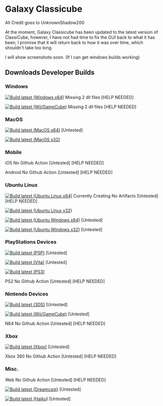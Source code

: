 # Galaxy Classicube
All Credit goes to UnknownShadow200

At the moment, Galaxy Classicube has been updated to the latest version of ClassiCube, however, I have not had time to fix the GUI back to what it has been, I promise that it will return back to how it was over time, which shouldn't take too long.

I will show screenshots soon. (If I can get windows builds working)

## Downloads Developer Builds

### Windows
[![Build latest (Windows x64)](https://github.com/CorranEveryone/Galaxy-Classicube/actions/workflows/build_windows_x64.yml/badge.svg)](https://github.com/CorranEveryone/Galaxy-Classicube/actions/workflows/build_windows_x64.yml)
Missing 2 dll files [HELP NEEDED]

[![Build latest (Wii/GameCube)](https://github.com/CorranEveryone/Galaxy-Classicube/actions/workflows/build_wiigc.yml/badge.svg)](https://github.com/CorranEveryone/Galaxy-Classicube/actions/workflows/build_wiigc.yml)
Missing 2 dll files [HELP NEEDED]

### MacOS
[![Build latest (MacOS x64)](https://github.com/CorranEveryone/Galaxy-Classicube/actions/workflows/build_macos_x64.yml/badge.svg)](https://github.com/CorranEveryone/Galaxy-Classicube/actions/workflows/build_macos_x64.yml)
[Untested]

[![Build latest (MacOS x32)](https://github.com/CorranEveryone/Galaxy-Classicube/actions/workflows/build_macos_x32.yml/badge.svg)](https://github.com/CorranEveryone/Galaxy-Classicube/actions/workflows/build_macos_x32.yml)

### Mobile
iOS
No Github Action [Untested] [HELP NEEDED]

Android
No Github Action [Untested] [HELP NEEDED]

### Ubuntu Linux
[![Build latest (Ubuntu Linux x64)](https://github.com/CorranEveryone/Galaxy-Classicube/actions/workflows/build_ubuntu_linux_x64.yml/badge.svg)](https://github.com/CorranEveryone/Galaxy-Classicube/actions/workflows/build_ubuntu_linux_x64.yml)
Currently Creating No Artifacts [Untested] [HELP NEEDED]

[![Build latest (Ubuntu Linux x32)](https://github.com/CorranEveryone/Galaxy-Classicube/actions/workflows/build_ubuntu_linux_x32.yml/badge.svg)](https://github.com/CorranEveryone/Galaxy-Classicube/actions/workflows/build_ubuntu_linux_x32.yml)

[![Build latest (Ubuntu Windows x64)](https://github.com/CorranEveryone/Galaxy-Classicube/actions/workflows/build_ubuntu_windows_x64.yml/badge.svg)](https://github.com/CorranEveryone/Galaxy-Classicube/actions/workflows/build_ubuntu_windows_x64.yml)
[Untested]

[![Build latest (Ubuntu Windows x32)](https://github.com/CorranEveryone/Galaxy-Classicube/actions/workflows/build_ubuntu_windows_x32.yml/badge.svg)](https://github.com/CorranEveryone/Galaxy-Classicube/actions/workflows/build_ubuntu_windows_x32.yml)
[Untested]

### PlayStations Devices
[![Build latest (PSP)](https://github.com/CorranEveryone/Galaxy-Classicube/actions/workflows/build_psp.yml/badge.svg)](https://github.com/CorranEveryone/Galaxy-Classicube/actions/workflows/build_psp.yml)
[Untested]

[![Build latest (Vita)](https://github.com/CorranEveryone/Galaxy-Classicube/actions/workflows/build_vita.yml/badge.svg)](https://github.com/CorranEveryone/Galaxy-Classicube/actions/workflows/build_vita.yml)
[Untested]

[![Build latest (PS3)](https://github.com/CorranEveryone/Galaxy-Classicube/actions/workflows/build_ps3.yml/badge.svg)](https://github.com/CorranEveryone/Galaxy-Classicube/actions/workflows/build_ps3.yml)

PS2
No Github Action [Untested] [HELP NEEDED]

### Nintendo Devices
[![Build latest (3DS)](https://github.com/CorranEveryone/Galaxy-Classicube/actions/workflows/build_3ds.yml/badge.svg)](https://github.com/CorranEveryone/Galaxy-Classicube/actions/workflows/build_3ds.yml)
[Untested]

[![Build latest (Wii/GameCube)](https://github.com/CorranEveryone/Galaxy-Classicube/actions/workflows/build_wiigc.yml/badge.svg)](https://github.com/CorranEveryone/Galaxy-Classicube/actions/workflows/build_wiigc.yml)
[Untested]

N64
No Github Action [Untested] [HELP NEEDED]

### Xbox
[![Build latest (Xbox)](https://github.com/CorranEveryone/Galaxy-Classicube/actions/workflows/build_xbox.yml/badge.svg)](https://github.com/CorranEveryone/Galaxy-Classicube/actions/workflows/build_xbox.yml)
[Untested]

Xbox 360
No Github Action [Untested] [HELP NEEDED]

### Misc.
Web
No Github Action [Untested] [HELP NEEDED]

[![Build latest (Dreamcast)](https://github.com/CorranEveryone/Galaxy-Classicube/actions/workflows/build_dreamcast.yml/badge.svg)](https://github.com/CorranEveryone/Galaxy-Classicube/actions/workflows/build_dreamcast.yml)
[Untested]

[![Build latest (Haiku)](https://github.com/CorranEveryone/Galaxy-Classicube/actions/workflows/build_haiku.yml/badge.svg)](https://github.com/CorranEveryone/Galaxy-Classicube/actions/workflows/build_haiku.yml)
[Untested]